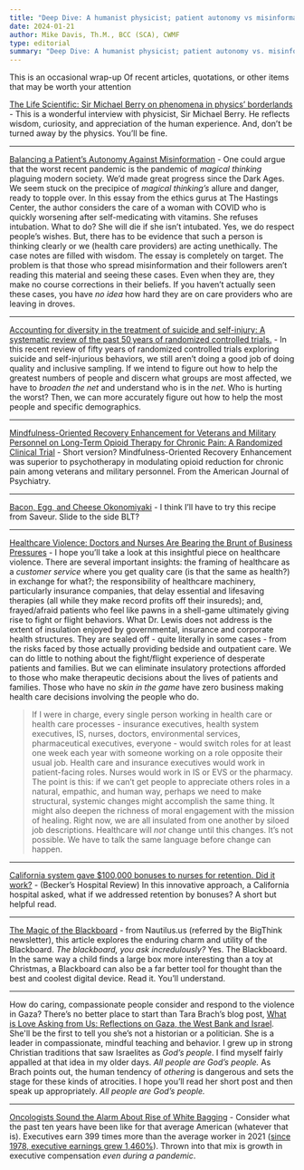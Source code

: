 ```yaml
---
title: "Deep Dive: A humanist physicist; patient autonomy vs misinformation; self-injury; A RECIPE; healthcare violence and busness; Gaza; other items"
date: 2024-01-21
author: Mike Davis, Th.M., BCC (SCA), CWMF
type: editorial
summary: "Deep Dive: A humanist physicist; patient autonomy vs. misinformation; self-injury; A RECIPE (!); healthcare violence and busness; Gaza; other items"
---
```

This is an occasional wrap-up Of recent articles, quotations, or other items that may be worth your attention 

[The Life Scientific: Sir Michael Berry on phenomena in physics’ borderlands](https://pca.st/episode/4e662f75-81c3-4b8c-831f-f75d33fe6a92) - This is a wonderful interview with physicist, Sir Michael Berry. He reflects wisdom, curiosity, and appreciation of the human experience. And, don’t be turned away by the physics. You’ll be fine. 

***

[Balancing a Patient’s Autonomy Against Misinformation](https://www.thehastingscenter.org/balancing-a-patients-autonomy-against-misinformation/) - One could argue that the worst recent pandemic is the pandemic of *magical thinking* plaguing modern society. We’d made great progress since the Dark Ages. We seem stuck on the precipice of *magical thinking’s* allure and danger, ready to topple over. In this essay from the ethics gurus at The Hastings Center, the author considers the care of a woman with COVID who is quickly worsening after self-medicating with vitamins. She refuses intubation. What to do? She will die if she isn’t intubated. Yes, we do respect people’s wishes. But, there has to be evidence that such a person is thinking clearly or we (health care providers) are acting unethically. The case notes are filled with wisdom. The essay is completely on target. The problem is that those who spread misinformation and their followers aren’t reading this material and seeing these cases. Even when they are, they make no course corrections in their beliefs. If you haven’t actually seen these cases, you have *no idea* how hard they are on care providers who are leaving in droves. 

***

[Accounting for diversity in the treatment of suicide and self-injury: A systematic review of the past 50 years of randomized controlled trials.](https://europepmc.org/article/med/38193589) - In this recent review of fifty years of randomized controlled trials exploring suicide and self-injurious behaviors, we still aren’t doing a good job of doing quality and inclusive sampling. If we intend to figure out how to help the greatest numbers of people and discern what groups are most affected, we have to *broaden the net* and understand who is in the *net*. Who is hurting the worst? Then, we can more accurately figure out how to help the most people and specific demographics.

***

[Mindfulness-Oriented Recovery Enhancement for Veterans and Military Personnel on Long-Term Opioid Therapy for Chronic Pain: A Randomized Clinical Trial](https://ajp.psychiatryonline.org/doi/full/10.1176/appi.ajp.20230272) - Short version? Mindfulness-Oriented Recovery Enhancement was superior to psychotherapy in modulating opioid reduction for chronic pain among veterans and military personnel. From the American Journal of Psychiatry. 

***

[Bacon, Egg, and Cheese Okonomiyaki](https://www.saveur.com/recipes/bacon-egg-cheese-okonomiyaki/) - I think I’ll have to try this recipe from Saveur. Slide to the side BLT?

***

[Healthcare Violence: Doctors and Nurses Are Bearing the Brunt of Business Pressures](https://www.medscape.com/viewarticle/995908?ecd=a2a) - I hope you’ll take a look at this insightful piece on healthcare violence. There are several important insights: the framing of healthcare as a *customer service* where you get quality care (is that the same as health?) in exchange for what?; the responsibility of healthcare machinery, particularly insurance companies, that delay essential and lifesaving therapies (all while they make record profits off their insureds); and, frayed/afraid patients who feel like pawns in a shell-game ultimately giving rise to fight or flight behaviors. What Dr. Lewis does not address is the extent of insulation enjoyed by governmental, insurance and corporate health structures. They are sealed off - quite literally in some cases - from the risks faced by those actually providing bedside and outpatient care. We can do little to nothing about the fight/flight experience of desperate patients and families. But we can eliminate  insulatory protections afforded to those who make therapeutic decisions about the lives of patients and families. Those who have no *skin in the game* have zero business making health care decisions involving the people who do. 

> If I were in charge, every single person working in health care or health care processes - insurance executives, health system executives, IS, nurses, doctors, environmental services, pharmaceutical executives, everyone - would switch roles for at least one week each year with someone working on a role opposite their usual job. Health care and insurance executives would work in patient-facing roles. Nurses would work in IS or EVS or the pharmacy. The point is this: if we can’t get people to appreciate others roles in a natural, empathic, and human way, perhaps we need to make structural, systemic changes might accomplish the same thing. It might also deepen the richness of moral engagement with the mission of healing. Right now, we are all insulated from one another by siloed job descriptions. Healthcare will *not* change until this changes. It’s not possible. We have to talk the same language before change can happen. 

***

[California system gave $100,000 bonuses to nurses for retention. Did it work?](https://www.beckershospitalreview.com/compensation-issues/california-system-gave-100-000-bonuses-to-nurses-for-retention-did-it-work.html?) - (Becker’s Hospital Review) In this innovative approach, a California hospital asked, what if we addressed retention by bonuses? A short but helpful read. 

***

[The Magic of the Blackboard](https://nautil.us/the-magic-of-the-blackboard-487759/?) - from Nautilus.us (referred by the BigThink newsletter), this article explores the enduring charm and utility of the Blackboard. *The blackboard, you ask incredulously?* Yes. The Blackboard. In the same way a child finds a large box more interesting than a toy at Christmas, a Blackboard can also be a far better tool for thought than the best and coolest digital device. Read it. You’ll understand. 

***

How do caring, compassionate people consider and respond to the violence in Gaza? There’s no better place to start than Tara Brach’s blog post, [What is Love Asking from Us: Reflections on Gaza, the West Bank and Israel](https://www.tarabrach.com/blog-what-is-love-asking-from-us/?cn-reloaded=1). She'll be the first to tell you she’s not a historian or a politician. She is a leader in compassionate, mindful teaching and behavior. I grew up in strong Christian traditions that saw Israelites as *God’s people*. I find myself fairly appalled at that idea in my older days. *All people are God’s people.* As Brach points out, the human tendency of *othering* is dangerous and sets the stage for these kinds of atrocities. I hope you’ll read her short post and then speak up appropriately. *All people are God’s people.*

***

[Oncologists Sound the Alarm About Rise of White Bagging](https://www.medscape.com/viewarticle/oncologists-sound-alarm-about-rise-white-bagging-2024a10001fw?ecd=) - Consider what the past ten years have been like for that average American (whatever that is). Executives earn 399 times more than the average worker in 2021 ([since 1978, executive earnings grew 1,460%](https://www.epi.org/publication/ceo-pay-in-2021/)). Thrown into that mix is growth in executive compensation *even during a pandemic*.  